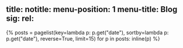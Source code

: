 title:
notitle:
menu-position: 1
menu-title: Blog
sig:
rel:
---
{%
posts = pagelist(key=lambda p: p.get("date"), sortby=lambda p: p.get("date"), reverse=True, limit=15)
for p in posts:
	inline(p)
%}

